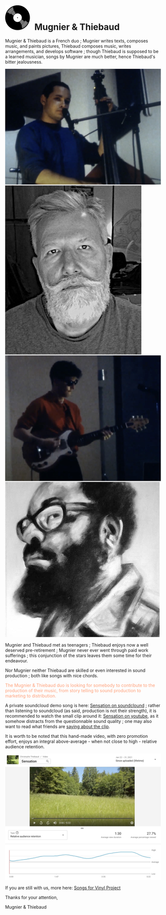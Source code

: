 # <a id="vinyl_brand" style="margin-right:.5rem;" title="Vinyl Title" href="/vinyl/" target="_mugnier_et_thiebaud"><img src="svgs/vinyl_icon.svg"></a> Mugnier & Thiebaud

Mugnier & Thiebaud is a French duo ; Mugnier writes texts, composes music, and paints pictures, Thiebaud composes music, writes arrangements, and develops software ; though Thiebaud is supposed to be a learned musician, songs by Mugnier are much better, hence Thiebaud's bitter jealousness.

<div class="row mb-2"><div class="col">

<img src="Mugnier.jpg" alt="Mugnier" class="img-fluid mb-2">
<img src="Thiebaud3.jpg" alt="Thiebaud" class="img-fluid">

</div><div class="col">

<img src="Thiebaud.jpg" alt="Thiebaud" class="img-fluid mb-2">
<img src="Mugnier2.jpg" alt="Mugnier" class="img-fluid float-end">

</div></div>

Mugnier and Thiebaud met as teenagers ; Thiebaud enjoys now a well deserved pre-retirement ; Mugnier never ever went through paid work sufferings ; this conjunction of the stars leaves them some time for their endeavour.

Nor Mugnier neither Thiebaud are skilled or even interested in sound production ; both like songs with nice chords.

<span style="color:lightsalmon">The Mugnier & Thiebaud duo is looking for somebody to contribute to the production of their music, from story telling to sound production to marketing to distribution.</span>

A private soundcloud demo song is here:
[Sensation on soundclound](https://soundcloud.com/christophe-thiebaud/sensation-new-mix/s-oyXVmEq51cf)
; rather than listening to soundcloud (as said, production is not their strength), it is recommended to watch the small clip around it:
[Sensation on youtube](https://youtu.be/tkK7Bi7c7Wc), as it somehow distracts from the questionnable sound quality ; one may also want to read what friends are [saying about the clip](https://www.facebook.com/christophe.thiebaud/posts/10158927764709593).

It is worth to be noted that this hand-made video, with zero promotion effort, enjoys an integral above-average - when not close to high - relative audience retention.

![Relative audience retention](relative_audience_retention.jpg)

If you are still with us, more here: [Songs for Vinyl Project](https://aequologica.net/vinyl/)

Thanks for your attention,

Mugnier & Thiebaud
